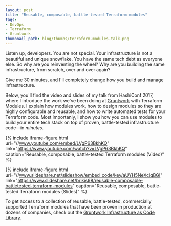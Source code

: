 ```yaml
---
layout: post
title: "Reusable, composable, battle-tested Terraform modules"
tags:
- DevOps
- Terraform
- Gruntwork
thumbnail_path: blog/thumbs/terraform-modules-talk.png
---
```


Listen up, developers. You are not special. Your infrastructure is not a beautiful and unique snowflake. You have the 
same tech debt as everyone else. So why are you reinventing the wheel? Why are you building the same infrastructure, 
from scratch, over and over again?

Give me 30 minutes, and I'll completely change how you build and manage infrastructure.

Below, you'll find the video and slides of my talk from HashiConf 2017, where I introduce the work we've been doing 
at [Gruntwork](https://www.gruntwork.io/?ref=ybrikman-terraform-modules-talk) with Terraform Modules. I explain how
modules work, how to design modules so they are highly configurable and reusable, and how to write automated tests for
your Terraform code. Most importanly, I show you how you can use modules to build your entire tech stack on top of 
proven, battle-tested infrastructure code—in *minutes*. 

{% include iframe-figure.html url="//www.youtube.com/embed/LVgP63BkhKQ" link="https://www.youtube.com/watch?v=LVgP63BkhKQ" caption="Reusable, composable, battle-tested Terraform modules (Video)" %}

{% include iframe-figure.html url="//www.slideshare.net/slideshow/embed_code/key/aUYH5NeXciqBGI" link="https://www.slideshare.net/brikis98/reusable-composable-battletested-terraform-modules" caption="Reusable, composable, battle-tested Terraform modules (Slides)" %}

To get access to a collection of reusable, battle-tested, commercially supported Terraform modules that have been 
proven in production at dozens of companies, check out the 
[Gruntwork Infrastructure as Code Library](https://www.gruntwork.io/infrastructure-as-code-library/?ref=ybrikman-terraform-modules-talk). 